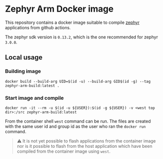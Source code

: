 # Zephyr Arm Docker image

This repository contains a docker image suitable to compile [zephyr](https://zephyrproject.org/) applications from github actions.

The zephyr sdk version is `0.13.2`, which is the one recommended for zephyr `3.0.0`.

## Local usage

### Building image
```
docker build --build-arg UID=$(id -u) --build-arg GID$(id -g) --tag zephyr-arm-build:latest .
```

### Start image and compile
```
docker run -it --rm -u $(id -u ${USER}):$(id -g ${USER}) -v <west top dir>:/src zephyr-arm-build:latest
```
From the container shell `west` command can be run. The files are created with the same user id and group id as the user who ran the `docker run` command.

> :warning: It is not yet possible to flash applications from the container image nor is it possible to flash from the host application which have been compiled from the container image using `west`.
